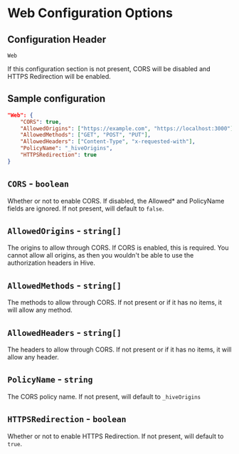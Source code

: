 # Web Configuration Options

## Configuration Header

`Web`

If this configuration section is not present, CORS will be disabled and HTTPS Redirection will be enabled.

## Sample configuration

```json
"Web": {
    "CORS": true,
    "AllowedOrigins": ["https://example.com", "https://localhost:3000"],
    "AllowedMethods": ["GET", "POST", "PUT"],
    "AllowedHeaders": ["Content-Type", "x-requested-with"],
    "PolicyName": "_hiveOrigins",
    "HTTPSRedirection": true
}
```

## `CORS` - `boolean`

Whether or not to enable CORS. If disabled, the Allowed\* and PolicyName fields are ignored. If not present, will default to `false`.

## `AllowedOrigins` - `string[]`

The origins to allow through CORS. If CORS is enabled, this is required. You cannot allow all origins, as then you wouldn't be able to use the authorization headers in Hive.

## `AllowedMethods` - `string[]`

The methods to allow through CORS. If not present or if it has no items, it will allow any method.

## `AllowedHeaders` - `string[]`

The headers to allow through CORS. If not present or if it has no items, it will allow any header.

## `PolicyName` - `string`

The CORS policy name. If not present, will default to `_hiveOrigins`

## `HTTPSRedirection` - `boolean`

Whether or not to enable HTTPS Redirection. If not present, will default to `true`.
